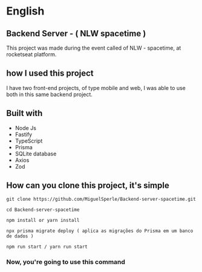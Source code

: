 # English 
<h2>Backend Server - ( NLW spacetime )</h2>

This project was made during the event called of NLW - spacetime, at rocketseat platform.

<h2>how I used this project</h2>

I have two front-end projects, of type mobile and web, I was able to use both in this same backend project.

<h2>Built with</h2>

<ul>
  <li>Node Js</li>
  <li>Fastify</li>
  <li>TypeScript</li>
  <li>Prisma</li>
  <li>SQLite database</li>
  <li>Axios</li>
  <li>Zod</li>
</ul>

<h2>How can you clone this project, it's simple</h2>

```
git clone https://github.com/MiguelSperle/Backend-server-spacetime.git

cd Backend-server-spacetime

npm install or yarn install

npx prisma migrate deploy ( aplica as migrações do Prisma em um banco de dados )

npm run start / yarn run start
```

<h3>Now, you're going to use this command</h3>

